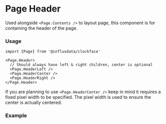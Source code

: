 # Page Header

Used alongside `<Page.Contents />` to layout page, this component is for containing the header of the page.

### Usage

```tsx
import {Page} from '@influxdata/clockface'
```

```tsx
<Page.Header>
  // Should always have left & right children, center is optional
  <Page.HeaderLeft />
  <Page.HeaderCenter />
  <Page.HeaderRight />
</Page.Header>
```

If you are planning to use `<Page.HeaderCenter />` keep in mind it requires a fixed pixel width to be specified. The pixel width is used to ensure the center is actually centered.

### Example

<!-- STORY -->

<!-- STORY HIDE START -->

<!-- STORY HIDE END -->

<!-- PROPS -->
